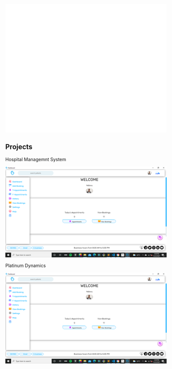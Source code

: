 <div color="black">
  <img src="header.svg" width="800" height="400">
  <h2>Projects</h2>
  <div>
  <p>Hospital Managemnt System </p>
  <img src="HMS.png"/>
  </div>
  <div>
  <p>Platinum Dynamics</p>
  <img src="HMS.png"/>
  </div>
</div>



